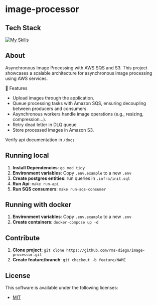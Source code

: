 # image-processor

## Tech Stack

[![My Skills](https://skillicons.dev/icons?i=go,postgres,docker,aws)](https://skillicons.dev)

## About

Asynchronous Image Processing with AWS SQS and S3. This project showcases a scalable architecture for asynchronous image processing using AWS services.

🚀 Features

- Upload images through the application.
- Queue processing tasks with Amazon SQS, ensuring decoupling between producers and consumers.
- Asynchronous workers handle image operations (e.g., resizing, compression...).
- Retry dead letter in DLQ queue
- Store processed images in Amazon S3.

Verify api documentation in `/docs`

## Running local

1. **Install Dependencies**: `go mod tidy`
2. **Environment variables**: Copy `.env.example` to a new `.env`
3. **Create postgres entities**: run queries in `.infra/init.sql`
4. **Run Api**: `make run-api`
5. **Run SQS consumers**: `make run-sqs-consumer`

## Running with docker

1. **Environment variables**: Copy `.env.example` to a new `.env`
2. **Create containers**: `docker-compose up -d`

## Contribute

1. **Clone project**: `git clone https://github.com/rms-diego/image-processor.git`
2. **Create feature/branch**: `git checkout -b feature/NAME`

## License

This software is available under the following licenses:

- [MIT](https://rem.mit-license.org)

<!-- # image-processor

build image

```shell
docker build --build-arg APP=api -t image-processor-golang .
```

run container

```shell
docker run --env-file .env -p 8080:8080 image-processor-golang
``` -->

